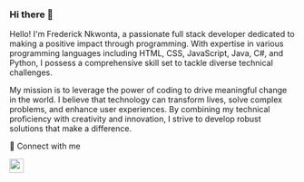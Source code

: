 ### Hi there 👋
Hello! I'm Frederick Nkwonta, a passionate full stack developer dedicated to making a positive impact through programming. With expertise in various programming languages including HTML, CSS, JavaScript, Java, C#, and Python, I possess a comprehensive skill set to tackle diverse technical challenges.

My mission is to leverage the power of coding to drive meaningful change in the world. I believe that technology can transform lives, solve complex problems, and enhance user experiences. By combining my technical proficiency with creativity and innovation, I strive to develop robust solutions that make a difference.

🔗  Connect with me

<a href="[https://www.linkedin.com/in/frederick-nkwonta-a1a5ab201/" rel="nofollow"><img src="https://camo.githubusercontent.com/a493f6833f99fb3c85788d6d9305e6b7a42b838e5ee5d138fd9a8214a7e77472/68747470733a2f2f696d672e736869656c64732e696f2f62616467652f6c696e6b6564696e2d2532333030373742352e7376673f267374796c653d666f722d7468652d6261646765266c6f676f3d6c696e6b6564696e266c6f676f436f6c6f723d7768697465" height="25" data-canonical-src="https://img.shields.io/badge/linkedin-%230077B5.svg?&amp;style=for-the-badge&amp;logo=linkedin&amp;logoColor=white" style="max-width: 100%;"></a>



<!--
**FrederickNK/FrederickNK** is a ✨ _special_ ✨ repository because its `README.md` (this file) appears on your GitHub profile.

Here are some ideas to get you started:

- 🔭 I’m currently working on ...
- 🌱 I’m currently learning ...
- 👯 I’m looking to collaborate on ...
- 🤔 I’m looking for help with ...
- 💬 Ask me about ...
- 📫 How to reach me: ...
- 😄 Pronouns: ...
- ⚡ Fun fact: ...
-->
